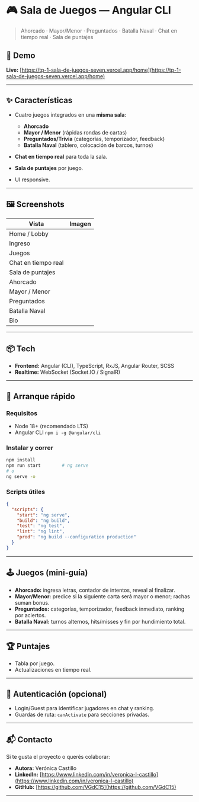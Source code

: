 # 🎮 Sala de Juegos — Angular CLI

> Ahorcado · Mayor/Menor · Preguntados · Batalla Naval · Chat en tiempo real · Sala de puntajes

&#x20;&#x20;

## 🔗 Demo

**Live:** [https://tp-1-sala-de-juegos-seven.vercel.app/home](https://tp-1-sala-de-juegos-seven.vercel.app/home)

---

## ✨ Características

* Cuatro juegos integrados en una **misma sala**:

  * **Ahorcado** 
  * **Mayor / Menor** (rápidas rondas de cartas)
  * **Preguntados/Trivia** (categorías, temporizador, feedback)
  * **Batalla Naval** (tablero, colocación de barcos, turnos)
* **Chat en tiempo real** para toda la sala.
* **Sala de puntajes** por juego.
* UI responsive.

---

## 🖼️ Screenshots


| Vista               | Imagen |
| ------------------- | ------ |
| Home / Lobby        |        |
| Ingreso             |        |
| Juegos              |        |
| Chat en tiempo real |        |
| Sala de puntajes    |        |
| Ahorcado            |        |
| Mayor / Menor       |        |
| Preguntados         |        |
| Batalla Naval       |        |
| Bio                 |        |

>

---

## 📦 Tech

* **Frontend:** Angular (CLI), TypeScript, RxJS, Angular Router, SCSS
* **Realtime:** WebSocket (Socket.IO / SignalR)

---

## 🚀 Arranque rápido

### Requisitos

* Node 18+ (recomendado LTS)
* Angular CLI `npm i -g @angular/cli`

### Instalar y correr

```bash
npm install
npm run start        # ng serve
# o
ng serve -o
```

### Scripts útiles

```json
{
  "scripts": {
    "start": "ng serve",
    "build": "ng build",
    "test": "ng test",
    "lint": "ng lint",
    "prod": "ng build --configuration production"
  }
}
```

---

## 🕹️ Juegos (mini‑guía)

* **Ahorcado:** ingresa letras, contador de intentos, reveal al finalizar.
* **Mayor/Menor:** predice si la siguiente carta será mayor o menor; rachas suman bonus.
* **Preguntados:** categorías, temporizador, feedback inmediato, ranking por aciertos.
* **Batalla Naval:** turnos alternos, hits/misses y fin por hundimiento total.

---

## 🏆 Puntajes

* Tabla  por juego.
* Actualizaciones en tiempo real.

---

## 🔐 Autenticación (opcional)

* Login/Guest para identificar jugadores en chat y ranking.
* Guardas de ruta: `canActivate` para secciones privadas.

---


## 📬 Contacto

Si te gusta el proyecto o querés colaborar:

* **Autora:** Verónica Castillo
* **LinkedIn:** [https://www.linkedin.com/in/veronica-l-castillo](https://www.linkedin.com/in/veronica-l-castillo)
* **GitHub:** [https://github.com/VGdC15](https://github.com/VGdC15)

---

###
